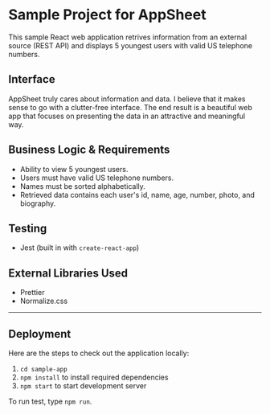 # Sample Project for AppSheet

This sample React web application retrives information from an external source (REST API) and displays 5 youngest users with valid US telephone numbers.

## Interface

AppSheet truly cares about information and data. I believe that it makes sense to go with a clutter-free interface. The end result is a beautiful web app that focuses on presenting the data in an attractive and meaningful way.

## Business Logic & Requirements

- Ability to view 5 youngest users.
- Users must have valid US telephone numbers.
- Names must be sorted alphabetically.
- Retrieved data contains each user's id, name, age, number, photo, and biography.

## Testing

- Jest (built in with `create-react-app`)

## External Libraries Used

- Prettier
- Normalize.css

---

## Deployment

Here are the steps to check out the application locally:

1. `cd sample-app`
2. `npm install` to install required dependencies
3. `npm start` to start development server

To run test, type `npm run`.
